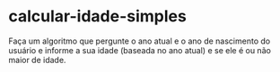 # calcular-idade-simples
Faça um algoritmo que pergunte o ano atual e o ano de nascimento do usuário e informe a sua idade (baseada no ano atual) e se ele é ou não maior de idade.
